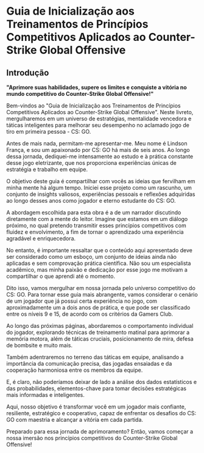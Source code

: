 # Guia de Inicialização aos Treinamentos de Princípios Competitivos Aplicados ao Counter-Strike Global Offensive

## Introdução

**"Aprimore suas habilidades, supere os limites e conquiste a vitória no mundo competitivo do Counter-Strike Global Offensive!"**

Bem-vindos ao "Guia de Inicialização aos Treinamentos de Princípios Competitivos Aplicados ao Counter-Strike Global Offensive". Neste livreto, mergulharemos em um universo de estratégias, mentalidade vencedora e táticas inteligentes para melhorar seu desempenho no aclamado jogo de tiro em primeira pessoa - CS: GO.

Antes de mais nada, permitam-me apresentar-me. Meu nome é Lindson França, e sou um apaixonado por CS: GO há mais de seis anos. Ao longo dessa jornada, dediquei-me intensamente ao estudo e à prática constante desse jogo eletrizante, que nos proporciona experiências únicas de estratégia e trabalho em equipe.

O objetivo deste guia é compartilhar com vocês as ideias que fervilham em minha mente há algum tempo. Iniciei esse projeto como um rascunho, um conjunto de insights valiosos, experiências pessoais e reflexões adquiridas ao longo desses anos como jogador e eterno estudante do CS: GO.

A abordagem escolhida para esta obra é a de um narrador discutindo diretamente com a mente do leitor. Imagine que estamos em um diálogo próximo, no qual pretendo transmitir esses princípios competitivos com fluidez e envolvimento, a fim de tornar o aprendizado uma experiência agradável e enriquecedora.

No entanto, é importante ressaltar que o conteúdo aqui apresentado deve ser considerado como um esboço, um conjunto de ideias ainda não aplicadas e sem comprovação prática científica. Não sou um especialista acadêmico, mas minha paixão e dedicação por esse jogo me motivam a compartilhar o que aprendi até o momento.

Dito isso, vamos mergulhar em nossa jornada pelo universo competitivo do CS: GO. Para tornar esse guia mais abrangente, vamos considerar o cenário de um jogador que já possui certa experiência no jogo, com aproximadamente um a dois anos de prática, e que pode ser classificado entre os níveis 9 e 15, de acordo com os critérios da Gamers Club.

Ao longo das próximas páginas, abordaremos o comportamento individual do jogador, explorando técnicas de treinamento matinal para aprimorar a memória motora, além de táticas cruciais, posicionamento de mira, defesa de bombsite e muito mais.

Também adentraremos no terreno das táticas em equipe, analisando a importância da comunicação precisa, das jogadas ensaiadas e da cooperação harmoniosa entre os membros da equipe.

E, é claro, não poderíamos deixar de lado a análise dos dados estatísticos e das probabilidades, elementos-chave para tomar decisões estratégicas mais informadas e inteligentes.

Aqui, nosso objetivo é transformar você em um jogador mais confiante, resiliente, estratégico e cooperativo, capaz de enfrentar os desafios do CS: GO com maestria e alcançar a vitória em cada partida.

Preparado para essa jornada de aprimoramento? Então, vamos começar a nossa imersão nos princípios competitivos do Counter-Strike Global Offensive!
